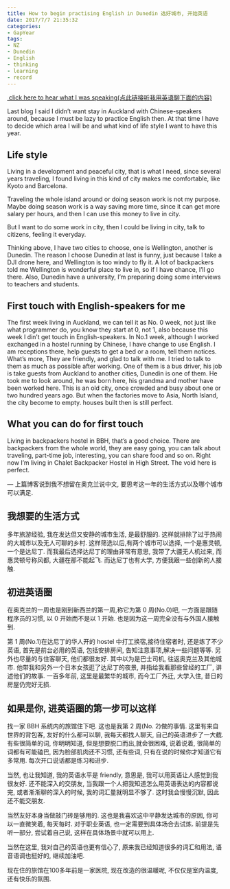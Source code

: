 ```yaml
---
title: How to begin practising English in Dunedin 选好城市, 开始英语
date: 2017/7/7 21:35:32
categories: 
- GapYear
tags:
- NZ
- Dunedin
- English
- thinking
- learning 
- record
---
```


 [ click here to hear what I was speaking(点此链接听我用英语聊下面的内容)][1]

Last blog I said I didn’t want stay in Auckland with Chinese-speakers around, because I must be lazy to practice English then. At that time I have to decide which area I will be and what kind of life style I want to have this year. 

## Life style
Living in a  development and peaceful city, that is what I need, since several years traveling, I found living in this kind of city makes me comfortable, like Kyoto and Barcelona. 

Traveling the whole island around or doing season work is not my purpose. Maybe doing season work is a way saving more time, since it can get more salary per hours, and then I can use this money to live in city. 

But I want to do some work in city, then I could be living in city, talk to citizens, feeling it everyday. 

Thinking above, I have two cities to choose, one is Wellington, another is Dunedin. The reason I choose Dunedin at last is funny, just because I take a DJI drone here, and Wellington is too windy to fly it. A lot of backpackers told me Wellington is wonderful place to live in, so if I have chance, I’ll go there. Also, Dunedin have a university, I’m preparing doing some interviews to teachers and students. 

## First touch with English-speakers for me
The first week living in Auckland, we can tell it as No. 0 week, not just like what programmer do, you know they start at 0, not 1, also because this week I din’t get touch in English-speakers. 
In No.1 week, although I worked exchanged in a hostel running by Chinese, I have change to use English. I am receptions there, help guests to get a bed or a room, tell them notices. What’s more, They are friendly, and glad to talk with me. I tried to talk to them as much as possible after working. 
One of them is a bus driver, his job is take guests from Auckland to another cities, Dunedin is one of them. He took me to look around, he was born here, his grandma and mother have been worked here. This is an old city, once crowded and busy about one or two hundred years ago. But when the factories move to Asia, North Island, the city become to empty. houses built then is still perfect.

## What you can do for first touch
Living in backpackers hostel in BBH, that’s a good choice. There are backpackers from the whole world, they are easy going, you can talk about traveling, part-time job, interesting, you can share food and so on. 
Right now I’m living in Chalet Backpacker Hostel in High Street. The void here is perfect. 

—
上篇博客说到我不想留在奥克兰说中文, 要思考这一年的生活方式以及哪个城市可以满足. 

## 我想要的生活方式
多年旅游经验, 我在发达但又安静的城市生活, 是最舒服的. 这样就排除了过于热闹的大城市以及无人可聊的乡村. 这样筛选以后,有两个城市可以选择, 一个是惠灵顿, 一个是达尼丁. 而我最后选择达尼丁的理由非常有意思, 我带了大疆无人机过来, 而惠灵顿号称风都, 大疆在那不能起飞. 而达尼丁也有大学, 方便我跟一些创新的人接触. 

## 初进英语圈
在奥克兰的一周也是刚到新西兰的第一周,称它为第 0 周(No.0)吧, 一方面是跟随程序员的习惯, 以 0 开始而不是以 1 开始. 也是因为这一周完全没有与外国人接触到.

第 1 周(No.1)在达尼丁的华人开的 hostel 中打工换宿,接待住宿者时, 还是练了不少英语, 首先是前台必用的英语, 包括安排房间, 告知注意事项,解决一些问题等等. 另外也尽量的与住客聊天, 他们都很友好. 其中以为是巴士司机, 往返奥克兰及其他城市. 他带我和另外一个日本女孩逛了达尼丁的夜景, 并指给我看那些曾经的工厂, 讲述他们的故事. 一百多年前, 这里是最繁华的城市, 而今工厂外迁, 大学入住, 昔日的房屋仍完好无损. 

## 如果是你, 进英语圈的第一步可以这样
找一家 BBH 系统内的旅馆住下吧. 这也是我第 2 周(No. 2)做的事情. 这里有来自世界的背包客, 友好的什么都可以聊, 我每天都找人聊天, 自己的英语进步了一大截.有些很简单的词, 你明明知道, 但是想要脱口而出,就会很困难, 说着说着, 很简单的词都有可能磕巴, 因为脸部肌肉还不习惯, 还有些词, 只有在说的时候你才知道它有多常用. 每次开口说话都是练习和进步.

当然, 也让我知道, 我的英语水平是 friendly, 意思是, 我可以用英语让人感觉到我很友好. 还不能深入的交朋友, 当我跟一个人把我知道怎么用英语表达的内容都说完, 或者渐渐聊的深入的时候, 我的词汇量就明显不够了. 这时我会慢慢沉默, 因此还不能交朋友. 

当然友好本身当做敲门砖是够用的. 这也是我喜欢这中平静发达城市的原因, 你可以一直微笑着, 每天每时. 对于职业英语, 也一定需要到具体场合去试炼. 前提是先听一部分, 尝试着自己说, 这样在具体场景中就可以用上. 

当然在这里, 我对自己的英语也更有信心了, 原来我已经知道很多的词汇和用法, 语音语调也挺好的, 继续加油吧.

现在住的旅馆在100多年前是一家医院, 现在改造的很温暖呢, 不仅仅是室内温度, 还有快乐的氛围. 

[1]:	https://www.lizhi.fm/2040956/2611721273163006982
